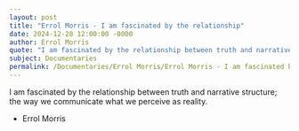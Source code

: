 ```yaml
---
layout: post
title: "Errol Morris - I am fascinated by the relationship"
date: 2024-12-28 12:00:00 -0000
author: Errol Morris
quote: "I am fascinated by the relationship between truth and narrative structure; the way we communicate what we perceive as reality."
subject: Documentaries
permalink: /Documentaries/Errol Morris/Errol Morris - I am fascinated by the relationship
---
```


I am fascinated by the relationship between truth and narrative structure; the way we communicate what we perceive as reality.

- Errol Morris
